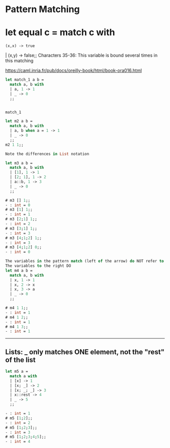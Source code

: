 # Pattern Matching


# let equal c = match c with
    (x,x) -> true
  | (x,y) -> false;;
Characters 35-36:
This variable is bound several times in this matching

https://caml.inria.fr/pub/docs/oreilly-book/html/book-ora016.html

```ocaml
let match_1 a b =
  match a, b with
  | a, 1 -> 1
  | _ -> 0
  ;;


match_1

let m2 a b =
  match a, b with
  | a, b when a = 1 -> 1
  | _ -> 0
  ;;
m2 1 1;;

Note the differences in List notation

let m3 a b =
  match a, b with
  | [1], 1 -> 1
  | [2; 1], 1 -> 2
  | a::b, 1 -> 3
  | _ -> 0
  ;;

# m3 [] 1;;
- : int = 0
# m3 [1] 1;;
- : int = 1
# m3 [2;1] 1;;
- : int = 2
# m3 [3;1] 1;;
- : int = 3
# m3 [4;1;2] 1;;
- : int = 3
# m3 [4;1;2] 0;;
- : int = 0

The variables in the pattern match (left of the arrow) do NOT refer to the function arguments.
The variables to the right DO
let m4 a b =
  match a, b with
  | x, 1 -> 1
  | x, 2 -> x
  | x, 3 -> a
  | _ -> 0
  ;;

# m4 1 1;;
- : int = 1
# m4 1 2;;
- : int = 1
# m4 1 3;;
- : int = 1

```

------------------------------------------------------------
## Lists: _ only matches ONE element, not the "rest" of the list
```ocaml
let m5 a =
  match a with
  | [x] -> 1
  | [x; _] -> 2
  | [x; _; _] -> 3
  | x::rest -> 4
  | _ -> 5
  ;;

- : int = 1
# m5 [1;2];;
- : int = 2
# m5 [1;2;3];;
- : int = 3
# m5 [1;2;3;4;5];;
- : int = 4